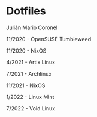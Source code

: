 # Dotfiles

Julián Mario Coronel

11/2020 - OpenSUSE Tumbleweed

11/2020 - NixOS

4/2021 - Artix Linux

7/2021 - Archlinux

11/2021 - NixOS

1/2022 - Linux Mint

7/2022 - Void Linux
